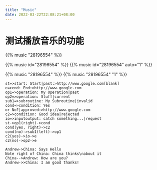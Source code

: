 ```yaml
---
title: "Music"
date: 2022-03-22T22:08:21+08:00
---
```


# 测试播放音乐的功能

{{% music "28196554" %}}

{{% music id="28196554" %}}
{{% music id="28196554" auto="1" %}}

{{% music "28196554" %}}
{{% music "28196554" "1" %}}

```flowchart
st=>start: Start|past:>http://www.google.com[blank]
e=>end: End:>http://www.google.com
op1=>operation: My Operation|past
op2=>operation: Stuff|current
sub1=>subroutine: My Subroutine|invalid
cond=>condition: Yes
or No?|approved:>http://www.google.com
c2=>condition: Good idea|rejected
io=>inputoutput: catch something...|request
st->op1(right)->cond
cond(yes, right)->c2
cond(no)->sub1(left)->op1
c2(yes)->io->e
c2(no)->op2->e
```

```sequence
Andrew->China: Says Hello
Note right of China: China thinks\nabout it
China-->Andrew: How are you?
Andrew->>China: I am good thanks!
```